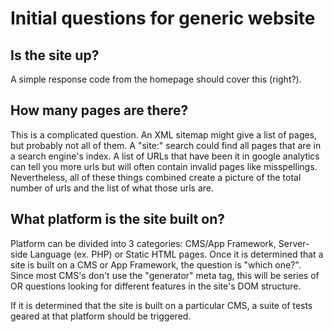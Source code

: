 # Initial questions for generic website

## Is the site up?
A simple response code from the homepage should cover this (right?).

## How many pages are there?
This is a complicated question. An XML sitemap might give a list of pages, but probably not all of them. A "site:" search could find all pages that are in a search engine's index. A list of URLs that have been it in google analytics can tell you more urls but will often contain invalid pages like misspellings. Nevertheless, all of these things combined create a picture of the total number of urls and the list of what those urls are.

## What platform is the site built on?
Platform can be divided into 3 categories: CMS/App Framework, Server-side Language (ex. PHP) or Static HTML pages. Once it is determined that a site is built on a CMS or App Framework, the question is "which one?". Since most CMS's don't use the "generator" meta tag, this will be series of OR questions looking for different features in the site's DOM structure.

If it is determined that the site is built on a particular CMS, a suite of tests geared at that platform should be triggered.
